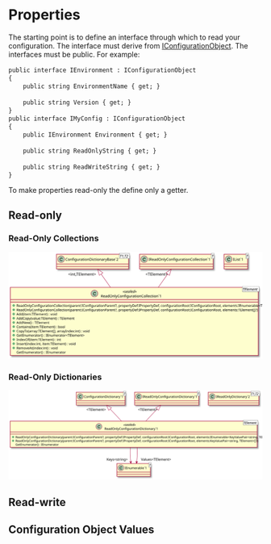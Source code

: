 ﻿# Properties


The starting point is to define an interface through which to read your 
configuration.  The interface must derive from
[IConfigurationObject](/api/OpenCollar.Extensions.Configuration.IConfigurationObject.md).
The interfaces must be public.  For example:

```
public interface IEnvironment : IConfigurationObject
{
    public string EnvironmentName { get; }

    public string Version { get; }
}
public interface IMyConfig : IConfigurationObject
{
    public IEnvironment Environment { get; }

    public string ReadOnlyString { get; }

    public string ReadWriteString { get; }
}
```

To make properties read-only the define only a getter.

## Read-only

### Read-Only Collections

![UML Diagram of the ReadOnlyConfigurationCollection<> class](../images/uml-diagrams/Collections/ReadOnlyConfigurationCollection/ReadOnlyConfigurationCollection.svg)


### Read-Only Dictionaries

![UML Diagram of the ReadOnlyConfigurationDictionary<> class](../images/uml-diagrams/Collections/ReadOnlyConfigurationDictionary/ReadOnlyConfigurationDictionary.svg)

## Read-write

## Configuration Object Values

